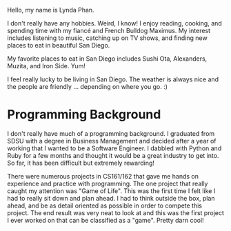 Hello, my name is Lynda Phan.

I don't really have any hobbies. Weird, I know! I enjoy reading, cooking, and spending time with my fiancé and French Bulldog Maximus. My interest includes listening to music, catching up on TV shows, and finding new places to eat in beautiful San Diego.

My favorite places to eat in San Diego includes Sushi Ota, Alexanders, Muzita, and Iron Side. Yum!

I feel really lucky to be living in San Diego. The weather is always nice and the people are friendly ... depending on where you go. :)

# Programming Background

I don't really have much of a programming background. I graduated from SDSU with a degree in Business Management and decided after a year of working that I wanted to be a Software Engineer. I dabbled with Python and Ruby for a few months and thought it would be a great industry to get into. So far, it has been difficult but extremely rewarding!

There were numerous projects in CS161/162 that gave me hands on experience and practice with programming. The one project that really caught my attention was "Game of Life". This was the first time I felt like I had to really sit down and plan ahead. I had to think outside the box, plan ahead, and be as detail oriented as possible in order to compete this project. The end result was very neat to look at and this was the first project I ever worked on that can be classified as a "game". Pretty darn cool!
